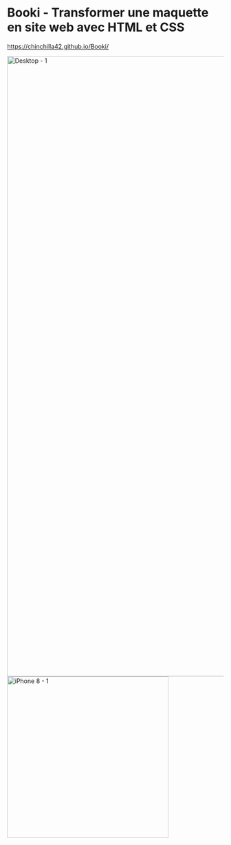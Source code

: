 # Booki - Transformer une maquette en site web avec HTML et CSS

https://chinchilla42.github.io/Booki/


<img width="1440" alt="Desktop - 1" src="https://user-images.githubusercontent.com/74590655/210553979-f9a7a876-090d-4ad8-994a-15951621a7e2.png">
<img width="375" alt="iPhone 8 - 1" src="https://user-images.githubusercontent.com/74590655/210553992-956dadd0-5d83-4975-9a08-f79b3d5a0ba6.png">
